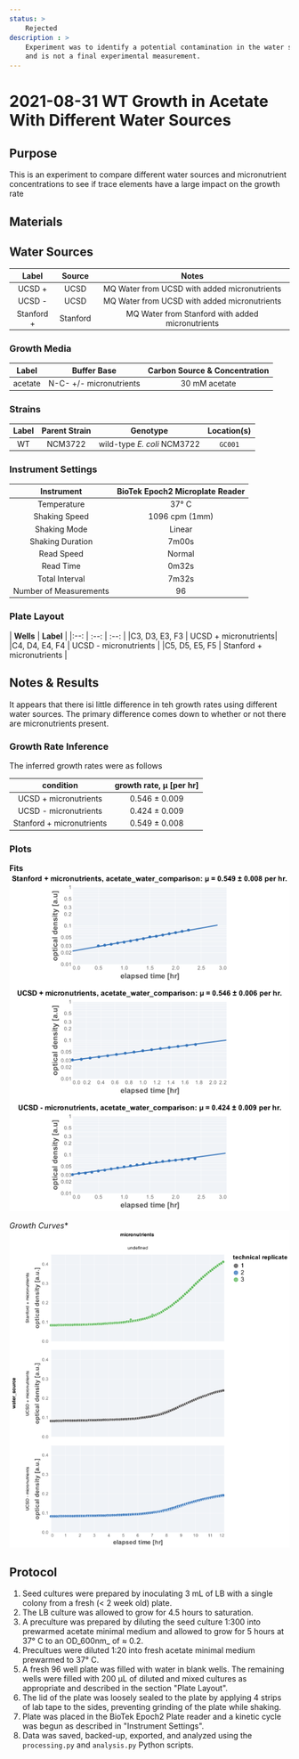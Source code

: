 ```yaml
---
status: >
    Rejected 
description : >
    Experiment was to identify a potential contamination in the water source
    and is not a final experimental measurement. 
---
```


# 2021-08-31 WT Growth in Acetate With Different Water Sources 

## Purpose
This is an experiment to compare different water sources and micronutrient concentrations to see if trace elements have a large impact on the growth rate

## Materials

## Water Sources 
|**Label**| **Source** | **Notes**|
|:--:|:--:|:--:|
| UCSD +| UCSD | MQ Water from UCSD with added micronutrients|
| UCSD -| UCSD | MQ Water from UCSD with added micronutrients|
| Stanford +| Stanford | MQ Water from Stanford with added micronutrients|

### Growth Media
| **Label** | **Buffer Base** | **Carbon Source & Concentration** |
|:--:|:--:|:--:|
| acetate | N-C- +/- micronutrients | 30 mM acetate |

### Strains 
| **Label** | **Parent Strain**|  **Genotype** | **Location(s)**|
|:--: | :--:| :--:| :--:|
| WT | NCM3722 | wild-type *E. coli* NCM3722 | `GC001`

### Instrument Settings
| Instrument | BioTek Epoch2 Microplate Reader|
|:--:| :--:|
| Temperature| 37° C|
| Shaking Speed| 1096 cpm (1mm) |
| Shaking Mode | Linear |
| Shaking Duration| 7m00s|
|Read Speed| Normal|
| Read Time | 0m32s|
| Total Interval | 7m32s |
| Number of Measurements |  96 | 

### Plate Layout
| **Wells** | **Label** |
|:--: | :--:  | :--: |
|C3, D3, E3, F3 | UCSD + micronutrients|
|C4, D4, E4, F4 | UCSD - micronutrients |
|C5, D5, E5, F5 | Stanford + micronutrients |

## Notes & Results

It appears that there isi little difference in teh growth rates using different 
water sources. The primary difference comes down to whether or not there are 
micronutrients present.

### Growth Rate Inference

The inferred growth rates were as follows

| **condition** | **growth rate, µ [per hr]** |
|:--: |:--:|
|UCSD + micronutrients| 0.546 ± 0.009|
|UCSD - micronutrients | 0.424 ± 0.009|
|Stanford + micronutrients | 0.549 ± 0.008|


### Plots

**Fits**
![](output/2021-08-31_r2_WT_acetate_water_comparison_fits.png)

*Growth Curves**
![](output/2021-08-31_r2_WT_acetate_water_comparison_raw_traces.png)

## Protocol 
1.  Seed cultures were prepared by inoculating 3 mL of LB with a single colony from a fresh (< 2 week old) plate.
2. The LB culture was allowed to grow for 4.5 hours to saturation. 
3. A preculture was prepared by diluting the seed culture 1:300 into 
prewarmed acetate minimal medium and allowed to grow for 5 hours at 37° C
to an OD_600nm_ of ≈ 0.2.
4. Precultues were diluted  1:20 into fresh acetate minimal medium prewarmed to 37° C.
4. A fresh 96 well plate was filled with water in blank wells. The remaining wells 
were filled with 200 µL of diluted and mixed cultures as appropriate and described in 
the section "Plate Layout".
5. The lid of the plate was loosely sealed to the plate by applying 4 strips of 
lab tape to the sides, preventing grinding of the plate while shaking. 
6. Plate was placed in the BioTek Epoch2 Plate reader and a kinetic cycle was begun 
as described in "Instrument Settings".
7. Data was saved, backed-up, exported, and analyzed using the `processing.py` and 
`analysis.py` Python scripts.
